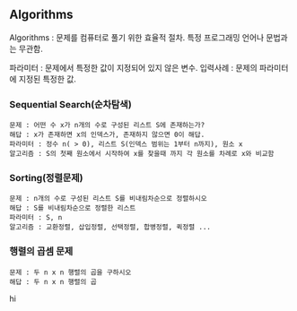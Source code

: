 ## Algorithms

  Algorithms : 문제를 컴퓨터로 풀기 위한 효율적 절차.
              특정 프로그래밍 언어나 문법과는 무관함.

  파라미터 : 문제에서 특정한 값이 지정되어 있지 않은 변수.
  입력사례 : 문제의 파라미터에 지정된 특정한 값.
 
 
### Sequential Search(순차탐색)
   
    문제 : 어떤 수 x가 n개의 수로 구성된 리스트 S에 존재하는가?
    해답 : x가 존재하면 x의 인덱스가, 존재하지 않으면 0이 해답.
    파라미터 : 정수 n( > 0), 리스트 S(인덱스 범위는 1부터 n까지), 원소 x
    알고리즘 : S의 첫째 원소에서 시작하여 x를 찾을때 까지 각 원소를 차례로 x와 비교함
    
    
### Sorting(정렬문제)
    
    문제 : n개의 수로 구성된 리스트 S를 비내림차순으로 정렬하시오
    해답 : S를 비내림차순으로 정렬한 리스트
    파라미터 : S, n
    알고리즘 : 교환정렬, 삽입정렬, 선택정렬, 합병정렬, 퀵정렬 ...
    
    
### 행렬의 곱셈 문제
    
    문제 : 두 n x n 행렬의 곱을 구하시오
    해답 : 두 n x n 행렬의 곱
    
hi